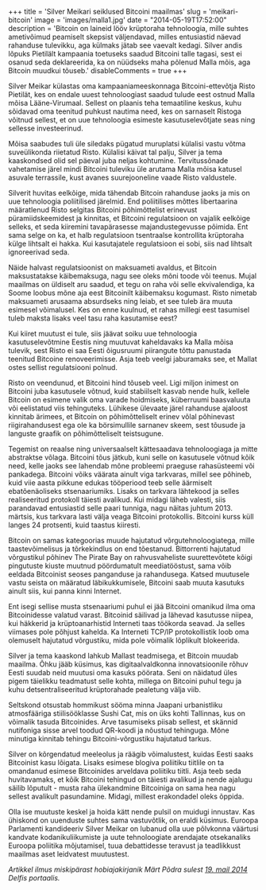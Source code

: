 +++
title = 'Silver Meikari seiklused Bitcoini maailmas'
slug = 'meikari-bitcoin'
image = 'images/malla1.jpg'
date = "2014-05-19T17:52:00"
description = 'Bitcoin on laineid lööv krüptoraha tehnoloogia, mille suhtes ametivõimud peamiselt skepsist väljendavad, milles entusiastid näevad rahanduse tulevikku, aga külmaks jätab see vaevalt kedagi. Silver andis lõpuks Pietilält kampaania toetuseks saadud Bitcoini talle tagasi, sest ei osanud seda deklareerida, ka on nüüdseks maha põlenud Malla mõis, aga Bitcoin muudkui tõuseb.'
disableComments = true
+++

Silver Meikar külastas oma kampaaniameeskonnaga Bitcoini-ettevõtja Risto Pietilät, kes on endale uuest tehnoloogiast saadud tulude eest ostnud Malla mõisa Lääne-Virumaal. Sellest on plaanis teha temaatiline keskus, kuhu sõidavad oma teenitud puhkust nautima need, kes on sarnaselt Ristoga võitnud sellest, et on uue tehnoloogia esimeste kasutuselevõtjate seas ning sellesse investeerinud.

Mõisa saabudes tuli üle siledaks pügatud muruplatsi külalisi vastu võtma suveülikonda riietatud Risto. Külalisi käivat tal palju, Silver ja tema kaaskondsed olid sel päeval juba neljas kohtumine. Tervitussõnade vahetamise järel mindi Bitcoini tuleviku üle arutama Malla mõisa katusel asuvale terrassile, kust avanes suurejooneline vaade Risto valdustele.

Silverit huvitas eelkõige, mida tähendab Bitcoin rahanduse jaoks ja mis on uue tehnoloogia poliitilised järelmid. End poliitilises mõttes libertaarina määratlenud Risto selgitas Bitcoini põhimõttelist erinevust püramiidskeemidest ja kinnitas, et Bitcoini regulatsioon on vajalik eelkõige selleks, et seda kiiremini tavapärasesse majandustegevusse põimida. Ent sama selge on ka, et halb regulatsioon tsentraalse kontrollita krüptoraha külge lihtsalt ei hakka. Kui kasutajatele regulatsioon ei sobi, siis nad lihtsalt ignoreerivad seda.

Näide halvast regulatsioonist on maksuameti avaldus, et Bitcoin maksustatakse käibemaksuga, nagu see oleks mõni toode või teenus. Mujal maailmas on üldiselt aru saadud, et tegu on raha või selle ekvivalendiga, ka Soome loobus mõne aja eest Bitcoinilt käibemaksu kogumast. Risto nimetab maksuameti arusaama absurdseks ning leiab, et see tuleb ära muuta esimesel võimalusel. Kes on enne kuulnud, et rahas millegi eest tasumisel tuleb maksta lisaks veel tasu raha kasutamise eest?

Kui kiiret muutust ei tule, siis jäävat soiku uue tehnoloogia kasutuselevõtmine Eestis ning muutuvat kaheldavaks ka Malla mõisa tulevik, sest Risto ei saa Eesti õigusruumi piirangute tõttu panustada teenitud Bitcoine renoveerimisse. Asja teeb veelgi jaburamaks see, et Mallat ostes sellist regulatsiooni polnud.

Risto on veendunud, et Bitcoini hind tõuseb veel. Ligi miljon inimest on Bitcoini juba kasutusele võtnud, kuid stabiilselt kasvab nende hulk, kellele Bitcoin on esimene valik oma varade hoidmiseks, küberruumi baasvaluuta või eelistatud viis tehinguteks. Lühikese ülevaate järel rahanduse ajaloost kinnitab ärimees, et Bitcoin on põhimõtteliselt erinev võlal põhinevast riigirahandusest ega ole ka börsimullile sarnanev skeem, sest tõusude ja languste graafik on põhimõtteliselt teistsugune.

Tegemist on reaalse ning universaalselt kättesaadava tehnoloogiaga ja mitte abstraktse võlaga. Bitcoini tõus jätkub, kuni selle on kasutusele võtnud kõik need, kelle jaoks see lahendab mõne probleemi praeguse rahasüsteemi või pankadega. Bitcoini võiks väärata ainult viga tarkvaras, millel see põhineb, kuid viie aasta pikkune edukas tööperiood teeb selle äärmiselt ebatõenäoliseks stsenaariumiks. Lisaks on tarkvara lähtekood ja selles realiseeritud protokoll täiesti avalikud. Kui midagi läheb valesti, siis parandavad entusiastid selle paari tunniga, nagu näitas juhtum 2013. märtsis, kus tarkvara lasti välja veaga Bitcoini protokollis. Bitcoini kurss küll langes 24 protsenti, kuid taastus kiiresti.

Bitcoin on samas kategoorias muude hajutatud võrgutehnoloogiatega, mille taastevõimelisus ja tõrkekindlus on end tõestanud. Bittorrenti hajutatud võrgustikul põhinev The Pirate Bay on rahvusvaheliste suurettevõtete kõigi pingutuste kiuste muutnud pöördumatult meediatööstust, sama võib eeldada Bitcoinist seoses panganduse ja rahandusega. Katsed muutusele vastu seista on määratud läbikukkumisele, Bitcoini saab muuta kasutuks ainult siis, kui panna kinni Internet.

Ent isegi sellise musta stsenaariumi puhul ei jää Bitcoini omanikud ilma oma Bitcoinidesse valatud varast. Bitcoinid säilivad ja lähevad kasutusse niipea, kui häkkerid ja krüptoanarhistid Interneti taas töökorda seavad. Ja selles viimases pole põhjust kahelda. Ka Interneti TCP/IP protokollistik loob oma olemuselt hajutatud võrgustiku, mida pole võimalik lõplikult blokeerida.

Silver ja tema kaaskond lahkub Mallast teadmisega, et Bitcoin muudab maailma. Õhku jääb küsimus, kas digitaalvaldkonna innovatsioonile rõhuv Eesti suudab neid muutusi oma kasuks pöörata. Seni on näidatud üles pigem täielikku teadmatust selle kohta, millega on Bitcoini puhul tegu ja kuhu detsentraliseeritud krüptorahade pealetung välja viib.

Seltskond otsustab hommikust sööma minna Jaapani urbanistliku atmosfääriga stiilisööklasse Sushi Cat, mis on üks kohti Tallinnas, kus on võimalik tasuda Bitcoinides. Arve tasumiseks piisab sellest, et skännid nutifoniga sisse arvel toodud QR-koodi ja nõustud tehinguga. Mõne minutiga kinnitab tehingu Bitcoini-võrgustiku hajutatud tarkus.

Silver on kõrgendatud meeleolus ja räägib võimalustest, kuidas Eesti saaks Bitcoinist kasu lõigata. Lisaks esimese blogiva poliitiku tiitlile on ta omandanud esimese Bitcoinides arveldava poliitiku tiitli. Asja teeb seda huvitavamaks, et kõik Bitcoini tehingud on täiesti avalikud ja nende ajalugu säilib lõputult - musta raha ülekandmine Bitcoiniga on sama hea nagu sellest avalikult pasundamine. Midagi, millest erakondadel oleks õppida.

Olla ise muutuste keskel ja hoida kätt nende pulsil on muidugi innustav. Kas ühiskond on uuenduste suhtes sama vastuvõtlik, on eraldi küsimus. Euroopa Parlamenti kandideeriv Silver Meikar on lubanud olla uue põlvkonna väärtusi kandvate kodanikuliikumiste ja uute tehnoloogiate arendajate otsekanaliks Euroopa poliitika mõjutamisel, tuua debattidesse teravust ja teadlikkust maailmas aset leidvatest muutustest. 

_Artikkel ilmus miskipärast hobiajakirjanik Märt Põdra sulest [19. mail 2014](https://www.delfi.ee/archive/silver-meikari-seiklused-bitcoini-maailmas?id=68706617) Delfis portaalis._
